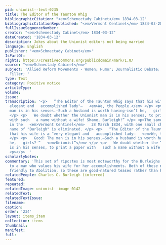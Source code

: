 ```yaml
---
pid: unionist--text-0235
title: The Editor of the Taunton Whig
bibliographicCitation: "<em>Schenectady Cabinet</em> 1834-03-12"
bibliographicCitationRepublished: "<em>Vermont Centinel</em> 1834-03-28"
fullIssueSequenceNumber: 
creator: "<em>Schenectady Cabinet</em> 1834-03-12"
dateCreated: '1834-03-12'
description: Jokes about the Unionist editors not being married
language: English
publisher: "<em>Schnectady Cabinet</em>"
IsPartOf: 
rights: https://creativecommons.org/publicdomain/mark/1.0/
source: "<em>Schnectady Cabinet</em>"
subject: 'Allied Reform Movements - Women; Humor; Journalistic Debate; Miscellaneous
  Filler; '
type: Text
category: Positive notice
articleType: 
volume: 
issue: 
transcription: '<p>   “The Editor of the Taunton Whig says that his wife is a “very
  elegant and   accomplished lady"—   <em>We, the People.</em> </p> <p>   Good! The
  man is in his senses.—Such a husband is worth having—isn’t he,   girls?—“<em>Unionist”</em>
  </p> <p>   We doubt whether the Unionist man is in his senses, to print a paper
  with such   a name without a wife! Shame, Burleigh!” </p> <p>The same article appears
  in the   <em>Vermont Centinel</em>   28 March 1834, with one small change: the proper
  name of "Burleigh" is eliminated. </p> <p>   “The Editor of the Taunton Whig says
  that his wife is a “very elegant and   accomplished lady—   <em>We, the People.</em>
  </p> <p>   Good! The man is in his senses.—Such a husband is worth having—isn’t
  he,   girls?—“   <em>Unionist”</em> </p> <p>   We doubt whether the “Unionist” man
  is in his senses, to print a paper with   such a name without a wife! Shame! </p>
  <p></p>  '
scholarlyNotes: 
commentary: 'This set of ripostes is most noteworthy for the Burleighs'' calling attention
  to a man who values his wife for her accomplishments. Both of these newspapers were
  friendly to Abolition, so these are good-natured teases rather than hostile attacks. '
relatedPeople: Charles C. Burleigh (inferred)
featured: 
repeated: 
relatedImage: unionist--image-0142
relatedText: 
relatedTextIssue: 
filename: 
caption: 
order: '234'
layout: items_item
collection: items
thumbnail: 
manifest: 
full: 
---
```

